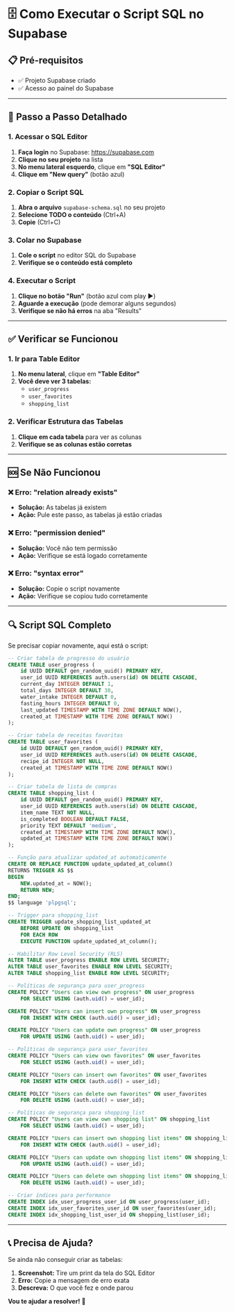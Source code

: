 # 🗄️ Como Executar o Script SQL no Supabase

## 📋 Pré-requisitos
- ✅ Projeto Supabase criado
- ✅ Acesso ao painel do Supabase

---

## 🔧 Passo a Passo Detalhado

### 1. Acessar o SQL Editor
1. **Faça login** no Supabase: https://supabase.com
2. **Clique no seu projeto** na lista
3. **No menu lateral esquerdo**, clique em **"SQL Editor"**
4. **Clique em "New query"** (botão azul)

### 2. Copiar o Script SQL
1. **Abra o arquivo** `supabase-schema.sql` no seu projeto
2. **Selecione TODO o conteúdo** (Ctrl+A)
3. **Copie** (Ctrl+C)

### 3. Colar no Supabase
1. **Cole o script** no editor SQL do Supabase
2. **Verifique se o conteúdo está completo**

### 4. Executar o Script
1. **Clique no botão "Run"** (botão azul com play ▶️)
2. **Aguarde a execução** (pode demorar alguns segundos)
3. **Verifique se não há erros** na aba "Results"

---

## ✅ Verificar se Funcionou

### 1. Ir para Table Editor
1. **No menu lateral**, clique em **"Table Editor"**
2. **Você deve ver 3 tabelas:**
   - `user_progress`
   - `user_favorites`
   - `shopping_list`

### 2. Verificar Estrutura das Tabelas
1. **Clique em cada tabela** para ver as colunas
2. **Verifique se as colunas estão corretas**

---

## 🆘 Se Não Funcionou

### ❌ Erro: "relation already exists"
- **Solução:** As tabelas já existem
- **Ação:** Pule este passo, as tabelas já estão criadas

### ❌ Erro: "permission denied"
- **Solução:** Você não tem permissão
- **Ação:** Verifique se está logado corretamente

### ❌ Erro: "syntax error"
- **Solução:** Copie o script novamente
- **Ação:** Verifique se copiou tudo corretamente

---

## 🔍 Script SQL Completo

Se precisar copiar novamente, aqui está o script:

```sql
-- Criar tabela de progresso do usuário
CREATE TABLE user_progress (
    id UUID DEFAULT gen_random_uuid() PRIMARY KEY,
    user_id UUID REFERENCES auth.users(id) ON DELETE CASCADE,
    current_day INTEGER DEFAULT 1,
    total_days INTEGER DEFAULT 30,
    water_intake INTEGER DEFAULT 0,
    fasting_hours INTEGER DEFAULT 0,
    last_updated TIMESTAMP WITH TIME ZONE DEFAULT NOW(),
    created_at TIMESTAMP WITH TIME ZONE DEFAULT NOW()
);

-- Criar tabela de receitas favoritas
CREATE TABLE user_favorites (
    id UUID DEFAULT gen_random_uuid() PRIMARY KEY,
    user_id UUID REFERENCES auth.users(id) ON DELETE CASCADE,
    recipe_id INTEGER NOT NULL,
    created_at TIMESTAMP WITH TIME ZONE DEFAULT NOW()
);

-- Criar tabela de lista de compras
CREATE TABLE shopping_list (
    id UUID DEFAULT gen_random_uuid() PRIMARY KEY,
    user_id UUID REFERENCES auth.users(id) ON DELETE CASCADE,
    item_name TEXT NOT NULL,
    is_completed BOOLEAN DEFAULT FALSE,
    priority TEXT DEFAULT 'medium',
    created_at TIMESTAMP WITH TIME ZONE DEFAULT NOW(),
    updated_at TIMESTAMP WITH TIME ZONE DEFAULT NOW()
);

-- Função para atualizar updated_at automaticamente
CREATE OR REPLACE FUNCTION update_updated_at_column()
RETURNS TRIGGER AS $$
BEGIN
    NEW.updated_at = NOW();
    RETURN NEW;
END;
$$ language 'plpgsql';

-- Trigger para shopping_list
CREATE TRIGGER update_shopping_list_updated_at 
    BEFORE UPDATE ON shopping_list 
    FOR EACH ROW 
    EXECUTE FUNCTION update_updated_at_column();

-- Habilitar Row Level Security (RLS)
ALTER TABLE user_progress ENABLE ROW LEVEL SECURITY;
ALTER TABLE user_favorites ENABLE ROW LEVEL SECURITY;
ALTER TABLE shopping_list ENABLE ROW LEVEL SECURITY;

-- Políticas de segurança para user_progress
CREATE POLICY "Users can view own progress" ON user_progress
    FOR SELECT USING (auth.uid() = user_id);

CREATE POLICY "Users can insert own progress" ON user_progress
    FOR INSERT WITH CHECK (auth.uid() = user_id);

CREATE POLICY "Users can update own progress" ON user_progress
    FOR UPDATE USING (auth.uid() = user_id);

-- Políticas de segurança para user_favorites
CREATE POLICY "Users can view own favorites" ON user_favorites
    FOR SELECT USING (auth.uid() = user_id);

CREATE POLICY "Users can insert own favorites" ON user_favorites
    FOR INSERT WITH CHECK (auth.uid() = user_id);

CREATE POLICY "Users can delete own favorites" ON user_favorites
    FOR DELETE USING (auth.uid() = user_id);

-- Políticas de segurança para shopping_list
CREATE POLICY "Users can view own shopping list" ON shopping_list
    FOR SELECT USING (auth.uid() = user_id);

CREATE POLICY "Users can insert own shopping list items" ON shopping_list
    FOR INSERT WITH CHECK (auth.uid() = user_id);

CREATE POLICY "Users can update own shopping list items" ON shopping_list
    FOR UPDATE USING (auth.uid() = user_id);

CREATE POLICY "Users can delete own shopping list items" ON shopping_list
    FOR DELETE USING (auth.uid() = user_id);

-- Criar índices para performance
CREATE INDEX idx_user_progress_user_id ON user_progress(user_id);
CREATE INDEX idx_user_favorites_user_id ON user_favorites(user_id);
CREATE INDEX idx_shopping_list_user_id ON shopping_list(user_id);
```

---

## 📞 Precisa de Ajuda?

Se ainda não conseguir criar as tabelas:

1. **Screenshot:** Tire um print da tela do SQL Editor
2. **Erro:** Copie a mensagem de erro exata
3. **Descreva:** O que você fez e onde parou

**Vou te ajudar a resolver!** 🚀

